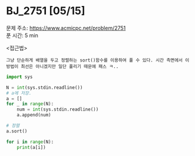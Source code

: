 # BJ_2751 [05/15] </br>
문제 주소: https://www.acmicpc.net/problem/2751 </br>
푼 시간: 5 min </br>

<접근법>
```
그냥 단순하게 배열을 두고 정렬하는 sort()함수를 이용하여 풀 수 있다. 시간 측면에서 이 방법이 최선은 아니겠지만 일단 풀리기 때문에 패스 ㅋ..
```


```python
import sys

N = int(sys.stdin.readline())
# a에 저장.
a = []
for _ in range(N):
    num = int(sys.stdin.readline())
    a.append(num)

# 정렬
a.sort()

for i in range(N):
    print(a[i])
```